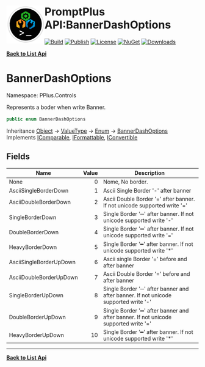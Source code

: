 # <img align="left" width="100" height="100" src="../images/icon.png">PromptPlus API:BannerDashOptions 

[![Build](https://github.com/FRACerqueira/PromptPlus/workflows/Build/badge.svg)](https://github.com/FRACerqueira/PromptPlus/actions/workflows/build.yml)
[![Publish](https://github.com/FRACerqueira/PromptPlus/actions/workflows/publish.yml/badge.svg)](https://github.com/FRACerqueira/PromptPlus/actions/workflows/publish.yml)
[![License](https://img.shields.io/badge/License-MIT-yellow.svg)](https://github.com/FRACerqueira/PromptPlus/blob/master/LICENSE)
[![NuGet](https://img.shields.io/nuget/v/PromptPlus)](https://www.nuget.org/packages/PromptPlus/)
[![Downloads](https://img.shields.io/nuget/dt/PromptPlus)](https://www.nuget.org/packages/PromptPlus/)

[**Back to List Api**](./apis.md)

# BannerDashOptions

Namespace: PPlus.Controls

Represents a boder when write Banner.

```csharp
public enum BannerDashOptions
```

Inheritance [Object](https://docs.microsoft.com/en-us/dotnet/api/system.object) → [ValueType](https://docs.microsoft.com/en-us/dotnet/api/system.valuetype) → [Enum](https://docs.microsoft.com/en-us/dotnet/api/system.enum) → [BannerDashOptions](./pplus.controls.bannerdashoptions.md)<br>
Implements [IComparable](https://docs.microsoft.com/en-us/dotnet/api/system.icomparable), [IFormattable](https://docs.microsoft.com/en-us/dotnet/api/system.iformattable), [IConvertible](https://docs.microsoft.com/en-us/dotnet/api/system.iconvertible)

## Fields

| Name | Value | Description |
| --- | --: | --- |
| None | 0 | Nome, No border. |
| AsciiSingleBorderDown | 1 | Ascii Single Border '-' after banner |
| AsciiDoubleBorderDown | 2 | Ascii Double Border '=' after banner. If not unicode supported write '=' |
| SingleBorderDown | 3 | Single Border '─' after banner. If not unicode supported write '-' |
| DoubleBorderDown | 4 | Single Border '═' after banner. If not unicode supported write '=' |
| HeavyBorderDown | 5 | Single Border '━' after banner. If not unicode supported write '*' |
| AsciiSingleBorderUpDown | 6 | Ascii single Border '=' before and after banner |
| AsciiDoubleBorderUpDown | 7 | Ascii Double Border '=' before and after banner |
| SingleBorderUpDown | 8 | Single Border '─' after banner and after banner. If not unicode supported write '-' |
| DoubleBorderUpDown | 9 | Single Border '═' after banner and after banner. If not unicode supported write '=' |
| HeavyBorderUpDown | 10 | Single Border '━' after banner. If not unicode supported write '*' |


- - -
[**Back to List Api**](./apis.md)
